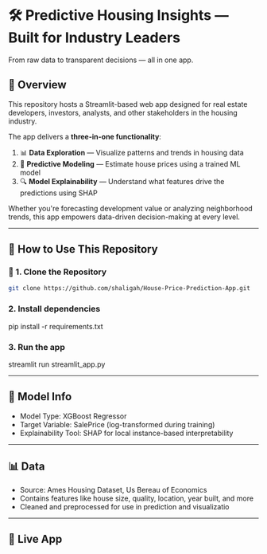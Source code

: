 # 🛠️ Predictive Housing Insights — Built for Industry Leaders
From raw data to transparent decisions — all in one app.

## 🧭 Overview

This repository hosts a Streamlit-based web app designed for real estate developers, investors, analysts, and other stakeholders in the housing industry.

The app delivers a **three-in-one functionality**:

1. 📊 **Data Exploration** — Visualize patterns and trends in housing data  
2. 🧠 **Predictive Modeling** — Estimate house prices using a trained ML model  
3. 🔍 **Model Explainability** — Understand what features drive the predictions using SHAP

Whether you're forecasting development value or analyzing neighborhood trends, this app empowers data-driven decision-making at every level.

---
## 🚀 How to Use This Repository

### 🔧 1. Clone the Repository

```bash
git clone https://github.com/shaligah/House-Price-Prediction-App.git
```
### 2. Install dependencies
pip install -r requirements.txt
### 3. Run the app
streamlit run streamlit_app.py

---
## 🧠 Model Info
- Model Type: XGBoost Regressor
- Target Variable: SalePrice (log-transformed during training)
- Explainability Tool: SHAP for local instance-based interpretability

---
## 📊 Data
- Source: Ames Housing Dataset, Us Bereau of Economics
- Contains features like house size, quality, location, year built, and more
- Cleaned and preprocessed for use in prediction and visualizatio

---
## 🔗 Live App

